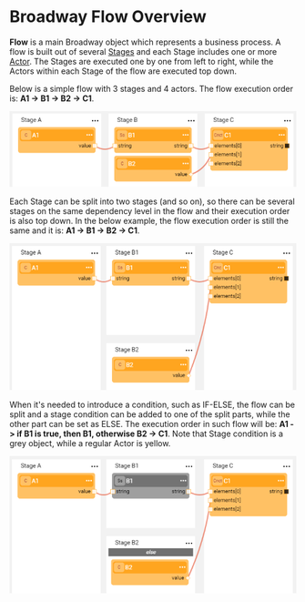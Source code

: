 # Broadway Flow Overview

**Flow** is a main Broadway object which represents a business process. A flow is built out of several [Stages](<!--Link to 18-Flow Stages-->) and each Stage includes one or more [Actor](/articles/99_Broadway/04_built_in_actor_types.md). The Stages are executed one by one from left to right, while the Actors within each Stage of the flow are executed top down. 

Below is a simple flow with 3 stages and 4 actors. The flow execution order is: **A1 -> B1 -> B2 -> C1**.

![image](/articles/99_Broadway/images/99_16_01_flow1.PNG)

Each Stage can be split into two stages (and so on), so there can be several stages on the same dependency level in the flow and their execution order is also top down. In the below example, the flow execution order is still the same and it is: **A1 -> B1 -> B2 -> C1**.

![image](/articles/99_Broadway/images/99_16_01_flow2.PNG)

When it's needed to introduce a condition, such as IF-ELSE, the flow can be split and a stage condition can be added to one of the split parts, while the other part can be set as ELSE. The execution order in such flow will be: **A1 -> if B1 is true, then B1, otherwise B2 -> C1**. Note that Stage condition is a grey object, while a regular Actor is yellow.

![image](/articles/99_Broadway/images/99_16_01_flow3.PNG)





